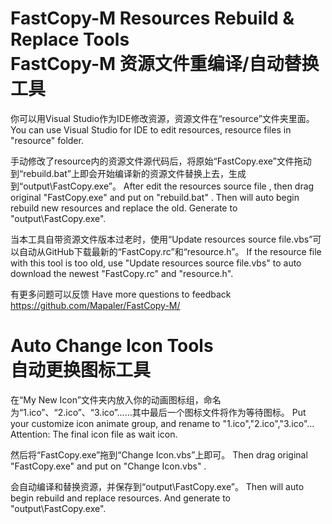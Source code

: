 # FastCopy-M Resources Rebuild & Replace Tools<br>FastCopy-M 资源文件重编译/自动替换工具

你可以用Visual Studio作为IDE修改资源，资源文件在“resource”文件夹里面。
You can use Visual Studio for IDE to edit resources, resource files in "resource" folder.

手动修改了resource内的资源文件源代码后，将原始“FastCopy.exe”文件拖动到“rebuild.bat”上即会开始编译新的资源文件替换上去，生成到“output\FastCopy.exe”。
After edit the resources source file , then drag original "FastCopy.exe" and put on "rebuild.bat" . Then will auto begin rebuild new resources and replace the old. Generate to "output\FastCopy.exe".

当本工具自带资源文件版本过老时，使用“Update resources source file.vbs”可以自动从GitHub下载最新的“FastCopy.rc”和“resource.h”。
If the resource file with this tool is too old, use "Update resources source file.vbs" to auto download the newest "FastCopy.rc" and "resource.h".

有更多问题可以反馈
Have more questions to feedback
	https://github.com/Mapaler/FastCopy-M/

# Auto Change Icon Tools<br>自动更换图标工具

在“My New Icon”文件夹内放入你的动画图标组，命名为“1.ico”、“2.ico”、“3.ico”……其中最后一个图标文件将作为等待图标。
Put your customize icon animate group, and rename to "1.ico","2.ico","3.ico"... Attention: The final icon file as wait icon.

然后将“FastCopy.exe”拖到“Change Icon.vbs”上即可。
Then drag original "FastCopy.exe" and put on "Change Icon.vbs" . 

会自动编译和替换资源，并保存到“output\FastCopy.exe”。
Then will auto begin rebuild and replace resources.  And generate to "output\FastCopy.exe".
